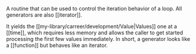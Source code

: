 A routine that can be used to control the iteration behavior of a loop. All generators are also [[iterator]].

It yields the [[my-library/carreer/development/Value|Values]] one at a [[time]], which requires less memory and allows the caller to get started processing the first few values immediately. In short, a generator looks like a [[function]] but behaves like an iterator.